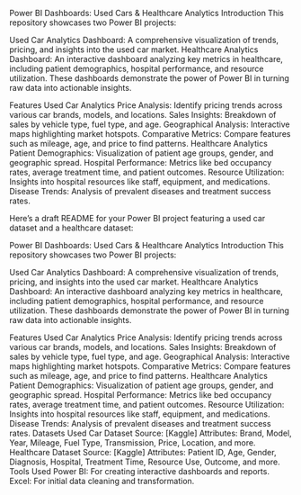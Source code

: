 Power BI Dashboards: Used Cars & Healthcare Analytics
Introduction
This repository showcases two Power BI projects:

Used Car Analytics Dashboard: A comprehensive visualization of trends, pricing, and insights into the used car market.
Healthcare Analytics Dashboard: An interactive dashboard analyzing key metrics in healthcare, including patient demographics, hospital performance, and resource utilization.
These dashboards demonstrate the power of Power BI in turning raw data into actionable insights.

Features
Used Car Analytics
Price Analysis: Identify pricing trends across various car brands, models, and locations.
Sales Insights: Breakdown of sales by vehicle type, fuel type, and age.
Geographical Analysis: Interactive maps highlighting market hotspots.
Comparative Metrics: Compare features such as mileage, age, and price to find patterns.
Healthcare Analytics
Patient Demographics: Visualization of patient age groups, gender, and geographic spread.
Hospital Performance: Metrics like bed occupancy rates, average treatment time, and patient outcomes.
Resource Utilization: Insights into hospital resources like staff, equipment, and medications.
Disease Trends: Analysis of prevalent diseases and treatment success rates.

Here’s a draft README for your Power BI project featuring a used car dataset and a healthcare dataset:

Power BI Dashboards: Used Cars & Healthcare Analytics
Introduction
This repository showcases two Power BI projects:

Used Car Analytics Dashboard: A comprehensive visualization of trends, pricing, and insights into the used car market.
Healthcare Analytics Dashboard: An interactive dashboard analyzing key metrics in healthcare, including patient demographics, hospital performance, and resource utilization.
These dashboards demonstrate the power of Power BI in turning raw data into actionable insights.

Features
Used Car Analytics
Price Analysis: Identify pricing trends across various car brands, models, and locations.
Sales Insights: Breakdown of sales by vehicle type, fuel type, and age.
Geographical Analysis: Interactive maps highlighting market hotspots.
Comparative Metrics: Compare features such as mileage, age, and price to find patterns.
Healthcare Analytics
Patient Demographics: Visualization of patient age groups, gender, and geographic spread.
Hospital Performance: Metrics like bed occupancy rates, average treatment time, and patient outcomes.
Resource Utilization: Insights into hospital resources like staff, equipment, and medications.
Disease Trends: Analysis of prevalent diseases and treatment success rates.
Datasets
Used Car Dataset
Source: [Kaggle]
Attributes: Brand, Model, Year, Mileage, Fuel Type, Transmission, Price, Location, and more.
Healthcare Dataset
Source: [Kaggle]
Attributes: Patient ID, Age, Gender, Diagnosis, Hospital, Treatment Time, Resource Use, Outcome, and more.
Tools Used
Power BI: For creating interactive dashboards and reports.
Excel: For initial data cleaning and transformation.
